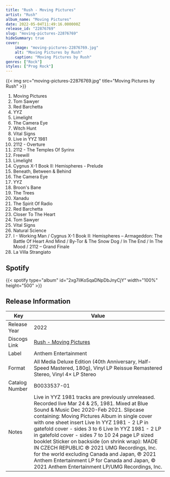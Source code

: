 ```yaml
---
title: "Rush - Moving Pictures"
artist: "Rush"
album_name: "Moving Pictures"
date: 2022-05-04T11:49:16.000000Z
release_id: "22876769"
slug: "moving-pictures-22876769"
hideSummary: true
cover:
    image: "moving-pictures-22876769.jpg"
    alt: "Moving Pictures by Rush"
    caption: "Moving Pictures by Rush"
genres: ["Rock"]
styles: ["Prog Rock"]
---
```


{{< img src="moving-pictures-22876769.jpg" title="Moving Pictures by Rush" >}}

<!-- section break -->

1. Moving Pictures
2. Tom Sawyer
3. Red Barchetta
4. YYZ
5. Limelight
6. The Camera Eye
7. Witch Hunt
8. Vital Signs
9. Live in YYZ 1981
10. 2112 - Overture
11. 2112 - The Temples Of Syrinx
12. Freewill
13. Limelight
14. Cygnus X-1 Book II: Hemispheres - Prelude
15. Beneath, Between & Behind
16. The Camera Eye
17. YYZ
18. Broon's Bane
19. The Trees
20. Xanadu
21. The Spirit Of Radio
22. Red Barchetta
23. Closer To The Heart
24. Tom Sawyer
25. Vital Signs
26. Natural Science
27. I - Working Man / Cygnus X-1 Book II: Hemispheres – Armageddon: The Battle Of Heart And Mind / By-Tor & The Snow Dog / In The End / In The Mood / 2112 – Grand Finale
28. La Villa Strangiato

<!-- section break -->


## Spotify
{{< spotify type="album" id="2xg7iIKoSqaDNpDbJnyCjY" width="100%" height="500" >}}




## Release Information
|  Key           | Value                                                |
| ---------------| ---------------------------------------------------- |
| Release Year   | 2022                                   |
| Discogs Link   | [Rush - Moving Pictures](https://www.discogs.com/release/22876769-Rush-Moving-Pictures) |
| Label          | Anthem Entertainment |
| Format         | All Media Deluxe Edition (40th Anniversary, Half-Speed Mastered, 180g), Vinyl LP Reissue Remastered Stereo, Vinyl 4× LP Stereo |
| Catalog Number | B0033537-01 |
| Notes | Live in YYZ 1981 tracks are previously unreleased. Recorded live Mar 24 & 25, 1981. Mixed at Blue Sound & Music Dec 2020-Feb 2021.  Slipcase containing: Moving Pictures Album in single cover with one sheet insert Live In YYZ 1981 - 2 LP in gatefold cover - sides 3 to 6 Live In YYZ 1981 - 2 LP in gatefold cover - sides 7 to 10 24 page LP sized booklet  Sticker on backside (on shrink wrap): MADE IN CZECH REPUBLIC  ℗ 2021 UMG Recordings, Inc. for the world excluding Canada and Japan, ℗ 2021 Anthem Entertainment LP for Canada and Japan, © 2021 Anthem Entertainment LP/UMG Recordings, Inc.   |